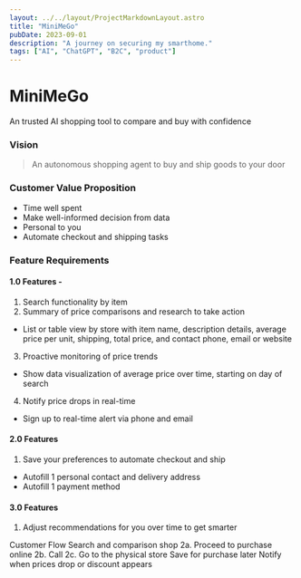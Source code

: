 ```yaml
---
layout: ../../layout/ProjectMarkdownLayout.astro
title: "MiniMeGo"
pubDate: 2023-09-01
description: "A journey on securing my smarthome."
tags: ["AI", "ChatGPT", "B2C", "product"]
---
```


# MiniMeGo

An trusted AI shopping tool to compare and buy with confidence

### Vision

> An autonomous shopping agent to buy and ship goods to your door

### Customer Value Proposition

- Time well spent
- Make well-informed decision from data
- Personal to you
- Automate checkout and shipping tasks

### Feature Requirements

#### 1.0 Features -

1. Search functionality by item
2. Summary of price comparisons and research to take action

- List or table view by store with item name, description details, average price per unit, shipping, total price, and contact phone, email or website

3. Proactive monitoring of price trends

- Show data visualization of average price over time, starting on day of search

4. Notify price drops in real-time

- Sign up to real-time alert via phone and email

#### 2.0 Features

1. Save your preferences to automate checkout and ship

- Autofill 1 personal contact and delivery address
- Autofill 1 payment method

#### 3.0 Features

1. Adjust recommendations for you over time to get smarter

Customer Flow
Search and comparison shop
2a. Proceed to purchase online
2b. Call
2c. Go to the physical store
Save for purchase later
Notify when prices drop or discount appears
